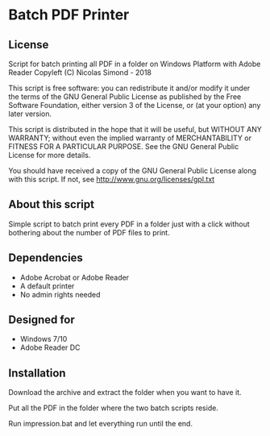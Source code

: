 Batch PDF Printer
=================

## License
Script for batch printing all PDF in a folder on Windows Platform with Adobe Reader
Copyleft (C) Nicolas Simond - 2018

This script is free software: you can redistribute it and/or modify
it under the terms of the GNU General Public License as published by
the Free Software Foundation, either version 3 of the License, or
(at your option) any later version.

This script is distributed in the hope that it will be useful,
but WITHOUT ANY WARRANTY; without even the implied warranty of
MERCHANTABILITY or FITNESS FOR A PARTICULAR PURPOSE.  See the
GNU General Public License for more details.

You should have received a copy of the GNU General Public License
along with this script.  If not, see <http://www.gnu.org/licenses/gpl.txt>

## About this script
Simple script to batch print every PDF in a folder just with a click without bothering about the number of PDF files to print.


## Dependencies
- Adobe Acrobat or Adobe Reader
- A default printer
- No admin rights needed

## Designed for
- Windows 7/10
- Adobe Reader DC

## Installation
Download the archive and extract the folder when you want to have it.

Put all the PDF in the folder where the two batch scripts reside.

Run impression.bat and let everything run until the end.
